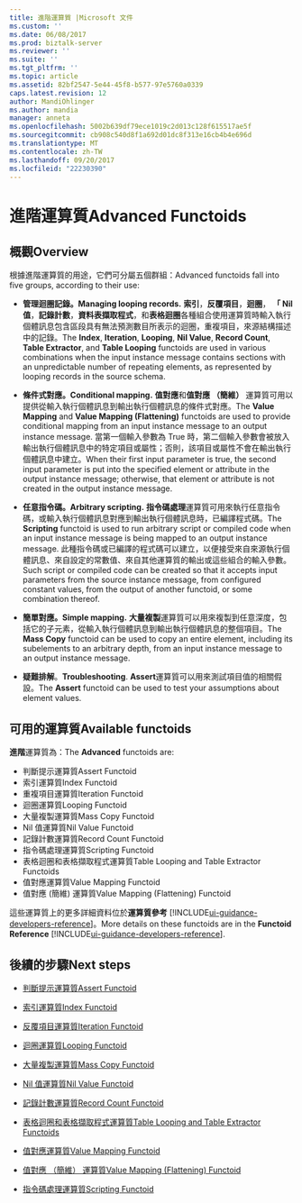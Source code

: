 ```yaml
---
title: 進階運算質 |Microsoft 文件
ms.custom: ''
ms.date: 06/08/2017
ms.prod: biztalk-server
ms.reviewer: ''
ms.suite: ''
ms.tgt_pltfrm: ''
ms.topic: article
ms.assetid: 82bf2547-5e44-45f8-b577-97e5760a0339
caps.latest.revision: 12
author: MandiOhlinger
ms.author: mandia
manager: anneta
ms.openlocfilehash: 5002b639df79ece1019c2d013c128f615517ae5f
ms.sourcegitcommit: cb908c540d8f1a692d01dc8f313e16cb4b4e696d
ms.translationtype: MT
ms.contentlocale: zh-TW
ms.lasthandoff: 09/20/2017
ms.locfileid: "22230390"
---
```

# <a name="advanced-functoids"></a><span data-ttu-id="78250-102">進階運算質</span><span class="sxs-lookup"><span data-stu-id="78250-102">Advanced Functoids</span></span>

## <a name="overview"></a><span data-ttu-id="78250-103">概觀</span><span class="sxs-lookup"><span data-stu-id="78250-103">Overview</span></span>
<span data-ttu-id="78250-104">根據進階運算質的用途，它們可分屬五個群組：</span><span class="sxs-lookup"><span data-stu-id="78250-104">Advanced functoids fall into five groups, according to their use:</span></span>  
  
-   <span data-ttu-id="78250-105">**管理迴圈記錄。**</span><span class="sxs-lookup"><span data-stu-id="78250-105">**Managing looping records.**</span></span> <span data-ttu-id="78250-106">**索引**，**反覆項目**，**迴圈**， **「 Nil 值**，**記錄計數**，**資料表擷取程式**，和**表格迴圈**各種組合使用運算質時輸入執行個體訊息包含區段具有無法預測數目所表示的迴圈，重複項目，來源結構描述中的記錄。</span><span class="sxs-lookup"><span data-stu-id="78250-106">The **Index**, **Iteration**, **Looping**, **Nil Value**, **Record Count**, **Table Extractor**, and **Table Looping** functoids are used in various combinations when the input instance message contains sections with an unpredictable number of repeating elements, as represented by looping records in the source schema.</span></span>  
  
-   <span data-ttu-id="78250-107">**條件式對應。**</span><span class="sxs-lookup"><span data-stu-id="78250-107">**Conditional mapping.**</span></span> <span data-ttu-id="78250-108">**值對應**和**值對應 （簡維）** 運算質可用以提供從輸入執行個體訊息到輸出執行個體訊息的條件式對應。</span><span class="sxs-lookup"><span data-stu-id="78250-108">The **Value Mapping** and **Value Mapping (Flattening)** functoids are used to provide conditional mapping from an input instance message to an output instance message.</span></span> <span data-ttu-id="78250-109">當第一個輸入參數為 True 時，第二個輸入參數會被放入輸出執行個體訊息中的特定項目或屬性；否則，該項目或屬性不會在輸出執行個體訊息中建立。</span><span class="sxs-lookup"><span data-stu-id="78250-109">When their first input parameter is true, the second input parameter is put into the specified element or attribute in the output instance message; otherwise, that element or attribute is not created in the output instance message.</span></span>  
  
-   <span data-ttu-id="78250-110">**任意指令碼。**</span><span class="sxs-lookup"><span data-stu-id="78250-110">**Arbitrary scripting.**</span></span> <span data-ttu-id="78250-111">**指令碼處理**運算質可用來執行任意指令碼，或輸入執行個體訊息對應到輸出執行個體訊息時，已編譯程式碼。</span><span class="sxs-lookup"><span data-stu-id="78250-111">The **Scripting** functoid is used to run arbitrary script or compiled code when an input instance message is being mapped to an output instance message.</span></span> <span data-ttu-id="78250-112">此種指令碼或已編譯的程式碼可以建立，以便接受來自來源執行個體訊息、來自設定的常數值、來自其他運算質的輸出或這些組合的輸入參數。</span><span class="sxs-lookup"><span data-stu-id="78250-112">Such script or compiled code can be created so that it accepts input parameters from the source instance message, from configured constant values, from the output of another functoid, or some combination thereof.</span></span>  
  
-   <span data-ttu-id="78250-113">**簡單對應。**</span><span class="sxs-lookup"><span data-stu-id="78250-113">**Simple mapping.**</span></span> <span data-ttu-id="78250-114">**大量複製**運算質可以用來複製到任意深度，包括它的子元素，從輸入執行個體訊息到輸出執行個體訊息的整個項目。</span><span class="sxs-lookup"><span data-stu-id="78250-114">The **Mass Copy** functoid can be used to copy an entire element, including its subelements to an arbitrary depth, from an input instance message to an output instance message.</span></span>  
  
-   <span data-ttu-id="78250-115">**疑難排解**。</span><span class="sxs-lookup"><span data-stu-id="78250-115">**Troubleshooting**.</span></span> <span data-ttu-id="78250-116">**Assert**運算質可以用來測試項目值的相關假設。</span><span class="sxs-lookup"><span data-stu-id="78250-116">The **Assert** functoid can be used to test your assumptions about element values.</span></span>  
  
## <a name="available-functoids"></a><span data-ttu-id="78250-117">可用的運算質</span><span class="sxs-lookup"><span data-stu-id="78250-117">Available functoids</span></span>
  
 <span data-ttu-id="78250-118">**進階**運算質為：</span><span class="sxs-lookup"><span data-stu-id="78250-118">The **Advanced** functoids are:</span></span> 

* <span data-ttu-id="78250-119">判斷提示運算質</span><span class="sxs-lookup"><span data-stu-id="78250-119">Assert Functoid</span></span>
* <span data-ttu-id="78250-120">索引運算質</span><span class="sxs-lookup"><span data-stu-id="78250-120">Index Functoid</span></span> 
* <span data-ttu-id="78250-121">重複項目運算質</span><span class="sxs-lookup"><span data-stu-id="78250-121">Iteration Functoid</span></span> 
* <span data-ttu-id="78250-122">迴圈運算質</span><span class="sxs-lookup"><span data-stu-id="78250-122">Looping Functoid</span></span> 
* <span data-ttu-id="78250-123">大量複製運算質</span><span class="sxs-lookup"><span data-stu-id="78250-123">Mass Copy Functoid</span></span> 
* <span data-ttu-id="78250-124">Nil 值運算質</span><span class="sxs-lookup"><span data-stu-id="78250-124">Nil Value Functoid</span></span>
* <span data-ttu-id="78250-125">記錄計數運算質</span><span class="sxs-lookup"><span data-stu-id="78250-125">Record Count Functoid</span></span> 
* <span data-ttu-id="78250-126">指令碼處理運算質</span><span class="sxs-lookup"><span data-stu-id="78250-126">Scripting Functoid</span></span> 
* <span data-ttu-id="78250-127">表格迴圈和表格擷取程式運算質</span><span class="sxs-lookup"><span data-stu-id="78250-127">Table Looping and Table Extractor Functoids</span></span>
* <span data-ttu-id="78250-128">值對應運算質</span><span class="sxs-lookup"><span data-stu-id="78250-128">Value Mapping Functoid</span></span>
* <span data-ttu-id="78250-129">值對應 (簡維) 運算質</span><span class="sxs-lookup"><span data-stu-id="78250-129">Value Mapping (Flattening) Functoid</span></span>

<span data-ttu-id="78250-130">這些運算質上的更多詳細資料位於**運算質參考** [!INCLUDE[ui-guidance-developers-reference](../includes/ui-guidance-developers-reference.md)]。</span><span class="sxs-lookup"><span data-stu-id="78250-130">More details on these functoids are in the **Functoid Reference** [!INCLUDE[ui-guidance-developers-reference](../includes/ui-guidance-developers-reference.md)].</span></span>
  
## <a name="next-steps"></a><span data-ttu-id="78250-131">後續的步驟</span><span class="sxs-lookup"><span data-stu-id="78250-131">Next steps</span></span>
  
-   [<span data-ttu-id="78250-132">判斷提示運算質</span><span class="sxs-lookup"><span data-stu-id="78250-132">Assert Functoid</span></span>](../core/assert-functoid.md)  
  
-   [<span data-ttu-id="78250-133">索引運算質</span><span class="sxs-lookup"><span data-stu-id="78250-133">Index Functoid</span></span>](../core/index-functoid.md)  
  
-   [<span data-ttu-id="78250-134">反覆項目運算質</span><span class="sxs-lookup"><span data-stu-id="78250-134">Iteration Functoid</span></span>](../core/iteration-functoid.md)  
  
-   [<span data-ttu-id="78250-135">迴圈運算質</span><span class="sxs-lookup"><span data-stu-id="78250-135">Looping Functoid</span></span>](../core/looping-functoid.md)  
  
-   [<span data-ttu-id="78250-136">大量複製運算質</span><span class="sxs-lookup"><span data-stu-id="78250-136">Mass Copy Functoid</span></span>](../core/mass-copy-functoid.md)  
  
-   [<span data-ttu-id="78250-137">Nil 值運算質</span><span class="sxs-lookup"><span data-stu-id="78250-137">Nil Value Functoid</span></span>](../core/nil-value-functoid.md)  
  
-   [<span data-ttu-id="78250-138">記錄計數運算質</span><span class="sxs-lookup"><span data-stu-id="78250-138">Record Count Functoid</span></span>](../core/record-count-functoid.md)  
  
-   [<span data-ttu-id="78250-139">表格迴圈和表格擷取程式運算質</span><span class="sxs-lookup"><span data-stu-id="78250-139">Table Looping and Table Extractor Functoids</span></span>](../core/table-looping-and-table-extractor-functoids.md)  
  
-   [<span data-ttu-id="78250-140">值對應運算質</span><span class="sxs-lookup"><span data-stu-id="78250-140">Value Mapping Functoid</span></span>](../core/value-mapping-functoid.md)  
  
-   [<span data-ttu-id="78250-141">值對應 （簡維） 運算質</span><span class="sxs-lookup"><span data-stu-id="78250-141">Value Mapping (Flattening) Functoid</span></span>](../core/value-mapping-flattening-functoid.md)  
  
-   [<span data-ttu-id="78250-142">指令碼處理運算質</span><span class="sxs-lookup"><span data-stu-id="78250-142">Scripting Functoid</span></span>](../core/scripting-functoid.md)